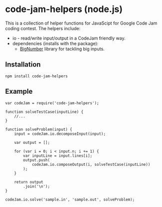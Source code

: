 # code-jam-helpers (node.js)

This is a collection of helper functions for JavaScipt for Google Code Jam coding contest. The helpers include:

  * io - read/write input/output in a CodeJam friendly way.
  * dependencies (installs with the package):
    * [BigNumber](https://github.com/MikeMcl/bignumber.js/) library for tackling big inputs.
    

## Installation

```npm install code-jam-helpers```

## Example

```
var codeJam = require('code-jam-helpers');

function solveTestCase(inputLine) {
    //...
}

function solveProblem(input) {
    input = codeJam.io.decomposeInput(input);

    var output = [];

    for (var i = 0; i < input.n; i += 1) {
        var inputLine = input.lines[i];
        output.push(
            codeJam.io.composeOutput(i, solveTestCase(inputLine))
        );
    }

    return output
        .join('\n');
}

codeJam.io.solve('sample.in', 'sample.out', solveProblem);
```